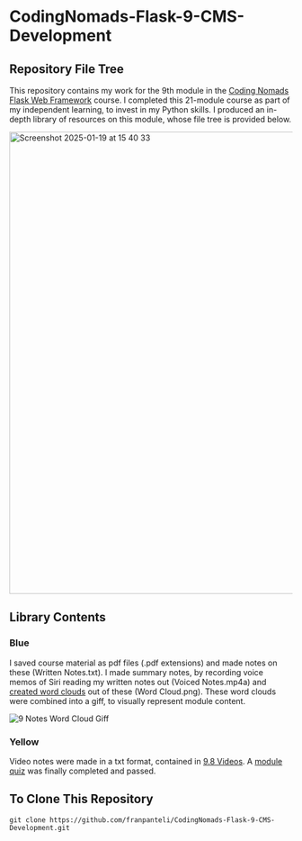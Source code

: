 # CodingNomads-Flask-9-CMS-Development
## Repository File Tree
This repository contains my work for the 9th module in the [Coding Nomads Flask Web Framework](https://codingnomads.com/course/python-flask-web-framework) course. I completed this 21-module course as part of my independent learning, to invest in my Python skills. I produced an in-depth library of resources on this module, whose file tree is provided below. 

<img width="821" alt="Screenshot 2025-01-19 at 15 40 33" src="https://github.com/user-attachments/assets/c2c89695-8168-47d2-a77a-47666405e539" />

## Library Contents
### Blue
I saved course material as pdf files (.pdf extensions) and made notes on these (Written Notes.txt). I made summary notes, by recording voice memos of Siri reading my written notes out (Voiced Notes.mp4a) and [created word clouds](https://wordart.com/create) out of these (Word Cloud.png). These word clouds were combined into a giff, to visually represent module content.

![9 Notes Word Cloud Giff](https://github.com/user-attachments/assets/59a4e5f9-bd84-4935-9936-4a36eabcc9dc)

### Yellow
Video notes were made in a txt format, contained in [9.8 Videos](https://github.com/franpanteli/CodingNomads-Flask-9-CMS-Development/tree/main/9.8%20Videos). A [module quiz](https://github.com/franpanteli/CodingNomads-Flask-9-CMS-Development/blob/main/9.7%20Quizzes/9.7%20Quiz%20Database%20Management.pdf) was finally completed and passed. 

## To Clone This Repository
```
git clone https://github.com/franpanteli/CodingNomads-Flask-9-CMS-Development.git
```
